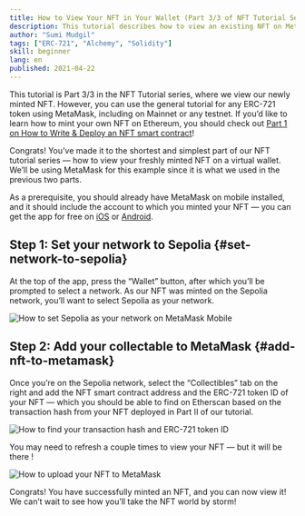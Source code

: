 ```yaml
---
title: How to View Your NFT in Your Wallet (Part 3/3 of NFT Tutorial Series)
description: This tutorial describes how to view an existing NFT on MetaMask!
author: "Sumi Mudgil"
tags: ["ERC-721", "Alchemy", "Solidity"]
skill: beginner
lang: en
published: 2021-04-22
---
```


This tutorial is Part 3/3 in the NFT Tutorial series, where we view our newly minted NFT. However, you can use the general tutorial for any ERC-721 token using MetaMask, including on Mainnet or any testnet. If you’d like to learn how to mint your own NFT on Ethereum, you should check out [Part 1 on How to Write & Deploy an NFT smart contract](/developers/tutorials/how-to-write-and-deploy-an-nft)!

Congrats! You’ve made it to the shortest and simplest part of our NFT tutorial series — how to view your freshly minted NFT on a virtual wallet. We’ll be using MetaMask for this example since it is what we used in the previous two parts.

As a prerequisite, you should already have MetaMask on mobile installed, and it should include the account to which you minted your NFT — you can get the app for free on [iOS](https://apps.apple.com/us/app/metamask-blockchain-wallet/id1438144202) or [Android](https://play.google.com/store/apps/details?id=io.metamask&hl=en_US&gl=US).
<!--  Changes this tutorial .gif to used Sepolia  -->

## Step 1: Set your network to Sepolia {#set-network-to-sepolia}

At the top of the app, press the “Wallet” button, after which you’ll be prompted to select a network. As our NFT was minted on the Sepolia network, you’ll want to select Sepolia as your network.

![How to set Sepolia as your network on MetaMask Mobile](./goerliMetamask.gif)

## Step 2: Add your collectable to MetaMask {#add-nft-to-metamask}

Once you’re on the Sepolia network, select the “Collectibles” tab on the right and add the NFT smart contract address and the ERC-721 token ID of your NFT — which you should be able to find on Etherscan based on the transaction hash from your NFT deployed in Part II of our tutorial.

![How to find your transaction hash and ERC-721 token ID](./findNFTEtherscan.png)

You may need to refresh a couple times to view your NFT — but it will be there <Emoji text="😄" size={1} />!

![How to upload your NFT to MetaMask](./findNFTMetamask.gif)

Congrats! You have successfully minted an NFT, and you can now view it! We can’t wait to see how you’ll take the NFT world by storm!
